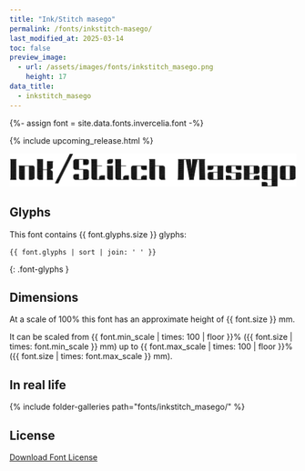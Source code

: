 ```yaml
---
title: "Ink/Stitch masego"
permalink: /fonts/inkstitch-masego/
last_modified_at: 2025-03-14
toc: false
preview_image:
  - url: /assets/images/fonts/inkstitch_masego.png
    height: 17
data_title:
  - inkstitch_masego
---
```

{%- assign font = site.data.fonts.invercelia.font -%}

{% include upcoming_release.html %}

![Inkstitch Masego](/assets/images/fonts/inkstitch_masego.png)

## Glyphs

This font contains  {{ font.glyphs.size }} glyphs:

```
{{ font.glyphs | sort | join: ' ' }}
```
{: .font-glyphs }

## Dimensions

At a scale of 100% this font has an approximate height of {{ font.size }} mm. 

It can be scaled from {{ font.min_scale | times: 100 | floor }}% ({{ font.size | times: font.min_scale }} mm)
up to {{ font.max_scale | times: 100 | floor }}% ({{ font.size | times: font.max_scale }} mm).

## In real life

{% include folder-galleries path="fonts/inkstitch_masego/" %}

## License

[Download Font License](https://github.com/inkstitch/inkstitch/tree/main/fonts/inkstitch_masego/LICENSE)
